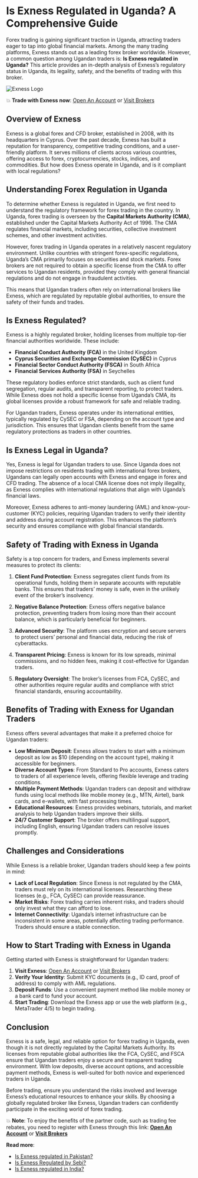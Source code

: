 # Is Exness Regulated in Uganda? A Comprehensive Guide

Forex trading is gaining significant traction in Uganda, attracting traders eager to tap into global financial markets. Among the many trading platforms, Exness stands out as a leading forex broker worldwide. However, a common question among Ugandan traders is: **Is Exness regulated in Uganda?** This article provides an in-depth analysis of Exness’s regulatory status in Uganda, its legality, safety, and the benefits of trading with this broker.

![Exness Logo](https://d3dpet1g0ty5ed.cloudfront.net/EN_AF_625k_traders_choose_Exness_800x800.png)

💥 **Trade with Exness now**: [Open An Account](https://one.exnesstrack.org/boarding/sign-up/a/89rj8di4n7) or [Visit Brokers](https://one.exnesstrack.org/a/89rj8di4n7)

## Overview of Exness

Exness is a global forex and CFD broker, established in 2008, with its headquarters in Cyprus. Over the past decade, Exness has built a reputation for transparency, competitive trading conditions, and a user-friendly platform. It serves millions of clients across various countries, offering access to forex, cryptocurrencies, stocks, indices, and commodities. But how does Exness operate in Uganda, and is it compliant with local regulations?

## Understanding Forex Regulation in Uganda

To determine whether Exness is regulated in Uganda, we first need to understand the regulatory framework for forex trading in the country. In Uganda, forex trading is overseen by the **Capital Markets Authority (CMA)**, established under the Capital Markets Authority Act of 1996. The CMA regulates financial markets, including securities, collective investment schemes, and other investment activities.

However, forex trading in Uganda operates in a relatively nascent regulatory environment. Unlike countries with stringent forex-specific regulations, Uganda’s CMA primarily focuses on securities and stock markets. Forex brokers are not required to obtain a specific license from the CMA to offer services to Ugandan residents, provided they comply with general financial regulations and do not engage in fraudulent activities.

This means that Ugandan traders often rely on international brokers like Exness, which are regulated by reputable global authorities, to ensure the safety of their funds and trades.

## Is Exness Regulated?

Exness is a highly regulated broker, holding licenses from multiple top-tier financial authorities worldwide. These include:

- **Financial Conduct Authority (FCA)** in the United Kingdom
- **Cyprus Securities and Exchange Commission (CySEC)** in Cyprus
- **Financial Sector Conduct Authority (FSCA)** in South Africa
- **Financial Services Authority (FSA)** in Seychelles

These regulatory bodies enforce strict standards, such as client fund segregation, regular audits, and transparent reporting, to protect traders. While Exness does not hold a specific license from Uganda’s CMA, its global licenses provide a robust framework for safe and reliable trading.

For Ugandan traders, Exness operates under its international entities, typically regulated by CySEC or FSA, depending on the account type and jurisdiction. This ensures that Ugandan clients benefit from the same regulatory protections as traders in other countries.

## Is Exness Legal in Uganda?

Yes, Exness is legal for Ugandan traders to use. Since Uganda does not impose restrictions on residents trading with international forex brokers, Ugandans can legally open accounts with Exness and engage in forex and CFD trading. The absence of a local CMA license does not imply illegality, as Exness complies with international regulations that align with Uganda’s financial laws.

Moreover, Exness adheres to anti-money laundering (AML) and know-your-customer (KYC) policies, requiring Ugandan traders to verify their identity and address during account registration. This enhances the platform’s security and ensures compliance with global financial standards.

## Safety of Trading with Exness in Uganda

Safety is a top concern for traders, and Exness implements several measures to protect its clients:

1. **Client Fund Protection**: Exness segregates client funds from its operational funds, holding them in separate accounts with reputable banks. This ensures that traders’ money is safe, even in the unlikely event of the broker’s insolvency.

2. **Negative Balance Protection**: Exness offers negative balance protection, preventing traders from losing more than their account balance, which is particularly beneficial for beginners.

3. **Advanced Security**: The platform uses encryption and secure servers to protect users’ personal and financial data, reducing the risk of cyberattacks.

4. **Transparent Pricing**: Exness is known for its low spreads, minimal commissions, and no hidden fees, making it cost-effective for Ugandan traders.

5. **Regulatory Oversight**: The broker’s licenses from FCA, CySEC, and other authorities require regular audits and compliance with strict financial standards, ensuring accountability.

## Benefits of Trading with Exness for Ugandan Traders

Exness offers several advantages that make it a preferred choice for Ugandan traders:

- **Low Minimum Deposit**: Exness allows traders to start with a minimum deposit as low as $10 (depending on the account type), making it accessible for beginners.
- **Diverse Account Types**: From Standard to Pro accounts, Exness caters to traders of all experience levels, offering flexible leverage and trading conditions.
- **Multiple Payment Methods**: Ugandan traders can deposit and withdraw funds using local methods like mobile money (e.g., MTN, Airtel), bank cards, and e-wallets, with fast processing times.
- **Educational Resources**: Exness provides webinars, tutorials, and market analysis to help Ugandan traders improve their skills.
- **24/7 Customer Support**: The broker offers multilingual support, including English, ensuring Ugandan traders can resolve issues promptly.

## Challenges and Considerations

While Exness is a reliable broker, Ugandan traders should keep a few points in mind:

- **Lack of Local Regulation**: Since Exness is not regulated by the CMA, traders must rely on its international licenses. Researching these licenses (e.g., FCA, CySEC) can provide reassurance.
- **Market Risks**: Forex trading carries inherent risks, and traders should only invest what they can afford to lose.
- **Internet Connectivity**: Uganda’s internet infrastructure can be inconsistent in some areas, potentially affecting trading performance. Traders should ensure a stable connection.

## How to Start Trading with Exness in Uganda

Getting started with Exness is straightforward for Ugandan traders:

1. **Visit Exness**: [Open An Account](https://one.exnesstrack.org/boarding/sign-up/a/89rj8di4n7) or [Visit Brokers](https://one.exnesstrack.org/a/89rj8di4n7)
2. **Verify Your Identity**: Submit KYC documents (e.g., ID card, proof of address) to comply with AML regulations.
3. **Deposit Funds**: Use a convenient payment method like mobile money or a bank card to fund your account.
4. **Start Trading**: Download the Exness app or use the web platform (e.g., MetaTrader 4/5) to begin trading.

## Conclusion

Exness is a safe, legal, and reliable option for forex trading in Uganda, even though it is not directly regulated by the Capital Markets Authority. Its licenses from reputable global authorities like the FCA, CySEC, and FSCA ensure that Ugandan traders enjoy a secure and transparent trading environment. With low deposits, diverse account options, and accessible payment methods, Exness is well-suited for both novice and experienced traders in Uganda.

Before trading, ensure you understand the risks involved and leverage Exness’s educational resources to enhance your skills. By choosing a globally regulated broker like Exness, Ugandan traders can confidently participate in the exciting world of forex trading.

💥 **Note**: To enjoy the benefits of the partner code, such as trading fee rebates, you need to register with Exness through this link: **[Open An Account](https://one.exnesstrack.org/boarding/sign-up/a/89rj8di4n7)** or **[Visit Brokers](https://one.exnesstrack.org/a/89rj8di4n7)**

**Read more**:
- [Is Exness regulated in Pakistan?](https://github.com/MarryMTP/Exness/blob/main/Is%20Exness%20Regulated%20in%20Pakistan%3F%20A%20Comprehensive%20Guide.md)
- [Is Exness Regulated by Sebi?](https://github.com/MarryMTP/Exness/blob/main/Is%20Exness%20Regulated%20by%20SEBI%3F%20A%20Comprehensive%20Review.md)
- [Is Exness regulated in India?](https://github.com/MarryMTP/Exness/blob/main/Is%20Exness%20Regulated%20in%20India%3F%20A%20Comprehensive%20Review.md)
